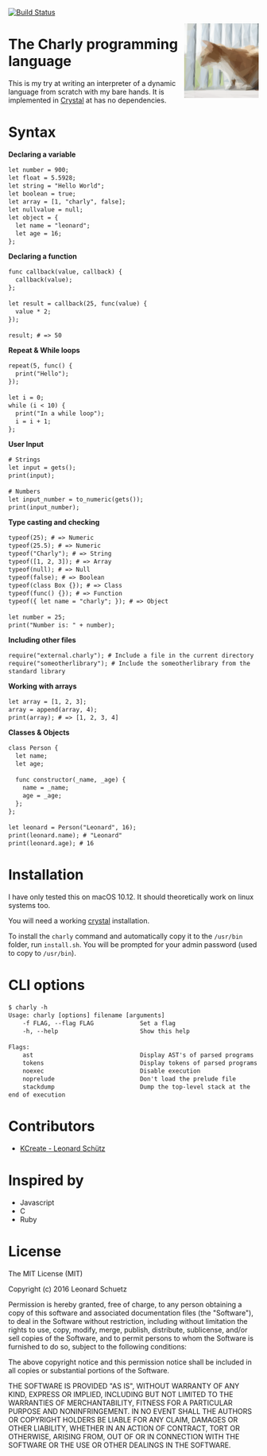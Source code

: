 [![Build Status](https://travis-ci.com/KCreate/charly-lang.svg?token=yitMwy9Lg5peiAqCZjoK&branch=master)](https://travis-ci.com/KCreate/charly-lang)

<img align="right" alt="Charly" width="150" src="docs/images/charly.png" />

# The Charly programming language

This is my try at writing an interpreter of a dynamic language from scratch with my bare hands. It is implemented in [Crystal](https://crystal-lang.org/) at has no dependencies.

# Syntax

__Declaring a variable__
```charly
let number = 900;
let float = 5.5928;
let string = "Hello World";
let boolean = true;
let array = [1, "charly", false];
let nullvalue = null;
let object = {
  let name = "leonard";
  let age = 16;
};
```

__Declaring a function__
```charly
func callback(value, callback) {
  callback(value);
};

let result = callback(25, func(value) {
  value * 2;
});

result; # => 50
```

__Repeat & While loops__
```charly
repeat(5, func() {
  print("Hello");
});

let i = 0;
while (i < 10) {
  print("In a while loop");
  i = i + 1;
};
```

__User Input__
```charly
# Strings
let input = gets();
print(input);

# Numbers
let input_number = to_numeric(gets());
print(input_number);
```

__Type casting and checking__
```charly
typeof(25); # => Numeric
typeof(25.5); # => Numeric
typeof("Charly"); # => String
typeof([1, 2, 3]); # => Array
typeof(null); # => Null
typeof(false); # => Boolean
typeof(class Box {}); # => Class
typeof(func() {}); # => Function
typeof({ let name = "charly"; }); # => Object

let number = 25;
print("Number is: " + number);
```

__Including other files__
```charly
require("external.charly"); # Include a file in the current directory
require("someotherlibrary"); # Include the someotherlibrary from the standard library
```

__Working with arrays__
```charly
let array = [1, 2, 3];
array = append(array, 4);
print(array); # => [1, 2, 3, 4]
```

__Classes & Objects__
```charly
class Person {
  let name;
  let age;

  func constructor(_name, _age) {
    name = _name;
    age = _age;
  };
};

let leonard = Person("Leonard", 16);
print(leonard.name); # "Leonard"
print(leonard.age); # 16
```

# Installation
I have only tested this on macOS 10.12.
It should theoretically work on linux systems too.

You will need a working [crystal](http://crystal-lang.org/) installation.

To install the `charly` command and automatically copy it to the `/usr/bin` folder, run `install.sh`.
You will be prompted for your admin password (used to copy to `/usr/bin`).

# CLI options
```
$ charly -h
Usage: charly [options] filename [arguments]
    -f FLAG, --flag FLAG             Set a flag
    -h, --help                       Show this help

Flags:
    ast                              Display AST's of parsed programs
    tokens                           Display tokens of parsed programs
    noexec                           Disable execution
    noprelude                        Don't load the prelude file
    stackdump                        Dump the top-level stack at the end of execution
```

# Contributors
- [KCreate - Leonard Schütz](https://github.com/KCreate)

# Inspired by
- Javascript
- C
- Ruby

# License
The MIT License (MIT)

Copyright (c) 2016 Leonard Schuetz

Permission is hereby granted, free of charge, to any person obtaining a copy
of this software and associated documentation files (the "Software"), to deal
in the Software without restriction, including without limitation the rights
to use, copy, modify, merge, publish, distribute, sublicense, and/or sell
copies of the Software, and to permit persons to whom the Software is
furnished to do so, subject to the following conditions:

The above copyright notice and this permission notice shall be included in
all copies or substantial portions of the Software.

THE SOFTWARE IS PROVIDED "AS IS", WITHOUT WARRANTY OF ANY KIND, EXPRESS OR
IMPLIED, INCLUDING BUT NOT LIMITED TO THE WARRANTIES OF MERCHANTABILITY,
FITNESS FOR A PARTICULAR PURPOSE AND NONINFRINGEMENT. IN NO EVENT SHALL THE
AUTHORS OR COPYRIGHT HOLDERS BE LIABLE FOR ANY CLAIM, DAMAGES OR OTHER
LIABILITY, WHETHER IN AN ACTION OF CONTRACT, TORT OR OTHERWISE, ARISING FROM,
OUT OF OR IN CONNECTION WITH THE SOFTWARE OR THE USE OR OTHER DEALINGS IN
THE SOFTWARE.
